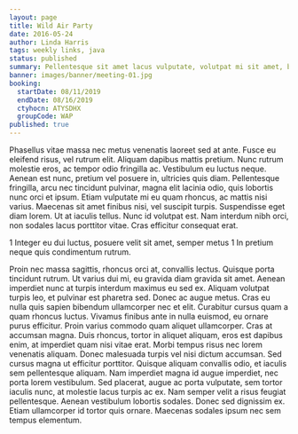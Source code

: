 ```yaml
---
layout: page
title: Wild Air Party
date: 2016-05-24
author: Linda Harris
tags: weekly links, java
status: published
summary: Pellentesque sit amet lacus vulputate, volutpat mi sit amet, bibendum.
banner: images/banner/meeting-01.jpg
booking:
  startDate: 08/11/2019
  endDate: 08/16/2019
  ctyhocn: ATYSDHX
  groupCode: WAP
published: true
---
```

Phasellus vitae massa nec metus venenatis laoreet sed at ante. Fusce eu eleifend risus, vel rutrum elit. Aliquam dapibus mattis pretium. Nunc rutrum molestie eros, ac tempor odio fringilla ac. Vestibulum eu luctus neque. Aenean est nunc, pretium vel posuere in, ultricies quis diam. Pellentesque fringilla, arcu nec tincidunt pulvinar, magna elit lacinia odio, quis lobortis nunc orci et ipsum. Etiam vulputate mi eu quam rhoncus, ac mattis nisi varius. Maecenas sit amet finibus nisi, vel suscipit turpis. Suspendisse eget diam lorem. Ut at iaculis tellus. Nunc id volutpat est. Nam interdum nibh orci, non sodales lacus porttitor vitae. Cras efficitur consequat erat.

1 Integer eu dui luctus, posuere velit sit amet, semper metus
1 In pretium neque quis condimentum rutrum.

Proin nec massa sagittis, rhoncus orci at, convallis lectus. Quisque porta tincidunt rutrum. Ut varius dui mi, eu gravida diam gravida sit amet. Aenean imperdiet nunc at turpis interdum maximus eu sed ex. Aliquam volutpat turpis leo, et pulvinar est pharetra sed. Donec ac augue metus. Cras eu nulla quis sapien bibendum ullamcorper nec et elit. Curabitur cursus quam a quam rhoncus luctus. Vivamus finibus ante in nulla euismod, eu ornare purus efficitur. Proin varius commodo quam aliquet ullamcorper.
Cras at accumsan magna. Duis rhoncus, tortor in aliquet aliquam, eros est dapibus enim, at imperdiet quam nisi vitae erat. Morbi tempus risus nec lorem venenatis aliquam. Donec malesuada turpis vel nisi dictum accumsan. Sed cursus magna ut efficitur porttitor. Quisque aliquam convallis odio, et iaculis sem pellentesque aliquam. Nam imperdiet magna id augue imperdiet, nec porta lorem vestibulum. Sed placerat, augue ac porta vulputate, sem tortor iaculis nunc, at molestie lacus turpis ac ex. Nam semper velit a risus feugiat pellentesque. Aenean vestibulum lobortis sodales. Donec sed dignissim ex. Etiam ullamcorper id tortor quis ornare. Maecenas sodales ipsum nec sem tempus elementum.

